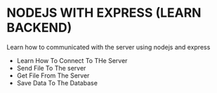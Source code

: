 # NODEJS WITH EXPRESS (LEARN BACKEND)
Learn how to communicated with the server using nodejs and express

- Learn How To Connect To THe Server
- Send File To The server
- Get File From The Server
- Save Data To The Database
